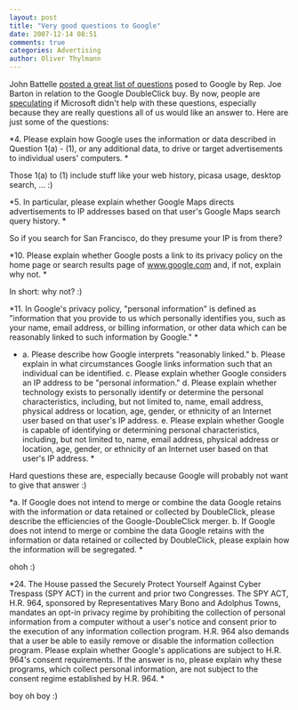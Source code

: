 ```yaml
---
layout: post
title: "Very good questions to Google"
date: 2007-12-14 08:51
comments: true
categories: Advertising
author: Oliver Thylmann
---
```







John Battelle [posted a great list of questions](http://battellemedia.com/archives/004150.php) posed to Google by Rep. Joe Barton in relation to the Google DoubleClick buy. By now, people are [speculating](http://www.alleyinsider.com/2007/12/googleclick-inquiry-microsoft-lobbyists-get-to-rep-barton.html) if Microsoft didn't help with these questions, especially because they are really questions all of us would like an answer to. Here are just some of the questions:

*4.	Please explain how Google uses the information or data described in Question 1(a) - (1), or any additional data, to drive or target advertisements to individual users' computers.   *

Those 1(a) to (1) include stuff like your web history, picasa usage, desktop search, ... :)

*5.	In particular, please explain whether Google Maps directs advertisements to IP addresses based on that user's Google Maps search query history.  *

So if you search for San Francisco, do they presume your IP is from there?

*10.	Please explain whether Google posts a link to its privacy policy on the home page or search results page of www.google.com and, if not, explain why not.  *

In short: why not? :)

*11.	In Google's privacy policy, &quot;personal information&quot; is defined as &quot;information that you provide to us which personally identifies you, such as your name, email address, or billing information, or other data which can be reasonably linked to such information by Google.&quot; 	 *

*  a.	Please describe how Google interprets &quot;reasonably linked.&quot;
b.	Please explain in what circumstances Google links information
such that an individual can be identified.
c.	Please explain whether Google considers an IP address to be &quot;personal information.&quot;
d.	Please explain whether technology exists to personally identify or determine the personal characteristics, including, but not limited to, name, email address, physical address or location, age, gender, or ethnicity of an Internet user based on that user's IP address.
e.	Please explain whether Google is capable of identifying or determining personal characteristics, including, but not limited to, name, email address, physical address or location, age, gender, or ethnicity of an Internet user based on that user's IP address. 		 *

Hard questions these are, especially because Google will probably not want to give that answer :)

*a.	If Google does not intend to merge or combine the data Google retains with the information or data retained or collected by DoubleClick, please describe the efficiencies of the Google-DoubleClick merger. 		 b.	If Google does not intend to merge or combine the data Google retains with the information or data retained or collected by DoubleClick, please explain how the information will be segregated. 		 *

ohoh :)

*24.	The House passed the Securely Protect Yourself Against Cyber Trespass (SPY ACT) in the current and prior two Congresses.  The SPY ACT, H.R. 964, sponsored by Representatives Mary Bono and Adolphus Towns, mandates an opt-in privacy regime by prohibiting the collection of personal information from a computer without a user's notice and consent prior to the execution of any information collection program. H.R. 964 also demands that a user be able to easily remove or disable the information collection program.  Please explain whether Google's applications are subject to H.R. 964's consent requirements.  If the answer is no, please explain why these programs, which collect personal information, are not subject to the consent regime established by H.R. 964. *

boy oh boy :)


